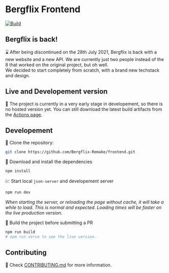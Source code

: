 # Bergflix Frontend

[![Build](https://github.com/Bergflix-Remake/frontend/actions/workflows/build.yml/badge.svg?branch=rewrite)](https://github.com/Bergflix-Remake/frontend/actions/workflows/build.yml)

## Bergflix is back!

⌛ After being discontinued on the 28th July 2021, Bergflix is back with a new website and a new API. We are currently just two people instead of the 8 that worked on the original project, but oh well. \
We decided to start completely from scratch, with a brand new techstack and design.

## Live and Developement version

🌱 The project is currently in a very early stage in developement, so there is no hosted version yet. You can still download the latest build artifacts from the [Actions page](https://github.com/Bergflix-Remake/frontend/actions).

## Developement

👥 Clone the repository:

```bash
git clone https://github.com/Bergflix-Remake/frontend.git
```

🔽 Download and install the dependencies

```bash
npm install
```

💹 Start local `json-server` and developement server

```bash
npm run dev
```

*When starting the server, or reloading the page without cache, it will take a while to load. This is normal and expected. Loading times will be faster on the live production version.*

🔨 Build the project before submitting a PR

```bash
npm run build
# npm run serve to see the live version.
```

## Contributing

🔧 Check [CONTRIBUTING.md](/CONTRIBUTING.md) for more information.
